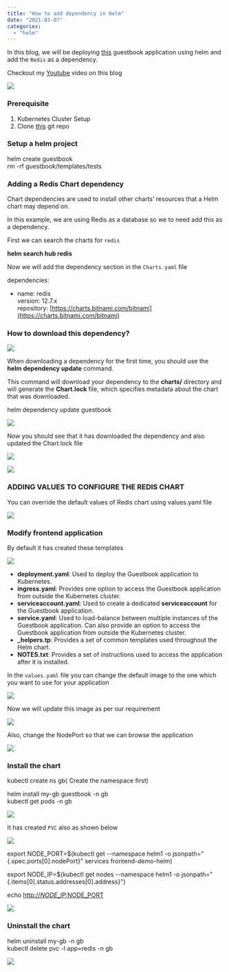 ```yaml
---
title: "How to add dependency in Helm"
date: "2021-03-07"
categories: 
  - "helm"
---
```


In this blog, we will be deploying [this](https://kubernetes.io/docs/tutorials/stateless-application/guestbook/) guestbook application using helm and add the `Redis` as a dependency.

Checkout my [Youtube](https://youtu.be/6HrigAR0m5Q) video on this blog

![](https://cdn-images-1.medium.com/max/1600/1*pHAMUkjw6N_1-8PUzRPZyw.png)

### **Prerequisite**

1. Kubernetes Cluster Setup
2. Clone [this](https://github.com/devops4solutions/guestbook) git repo

### **Setup a helm project**

helm create guestbook  
rm -rf guestbook/templates/tests

### **Adding a Redis Chart dependency**

Chart dependencies are used to install other charts’ resources that a Helm chart may depend on. 

In this example, we are using Redis as a database so we to need add this as a dependency.

First we can search the charts for `redis`

**helm search hub redis**

Now we will add the dependency section in the `Charts.yaml` file

dependencies:  
  - name: redis  
    version: 12.7.x  
    repository: [https://charts.bitnami.com/bitnami](https://charts.bitnami.com/bitnami)

### **How to download this dependency?**

![](https://cdn-images-1.medium.com/max/1600/1*QWiJqpEoVuK8piDdn6rT_A.png)

When downloading a dependency for the first time, you should use the **helm dependency update** command. 

This command will download your dependency to the **charts/** directory and will generate the **Chart.lock** file, which specifies metadata about the chart that was downloaded.

helm dependency update guestbook

![](https://cdn-images-1.medium.com/max/1600/1*446lgblszhzNU7uVcnYOsg.png)

Now you should see that it has downloaded the dependency and also updated the Chart.lock file

![](https://cdn-images-1.medium.com/max/1600/1*zNawgUX-GBiDsbkWygJvLQ.png)

![](https://cdn-images-1.medium.com/max/1600/1*A61ZujBZBfBLaFPF-HNxrw.png)

### **ADDING VALUES TO CONFIGURE THE REDIS CHART**

You can override the default values of Redis chart using values.yaml file

![](https://cdn-images-1.medium.com/max/1600/1*RHZjpCyYy9vDkgSaY9hSWQ.png)

### **Modify frontend application** 

By default it has created these templates

![](https://cdn-images-1.medium.com/max/1600/1*4i5sszc19R1r2ke-zRi9Nw.png)

- **deployment.yaml**: Used to deploy the Guestbook application to Kubernetes.
- **ingress.yaml**: Provides one option to access the Guestbook application from outside the Kubernetes cluster.
- **serviceaccount.yaml**: Used to create a dedicated **serviceaccount** for the Guestbook application.
- **service.yaml**: Used to load-balance between multiple instances of the Guestbook application. Can also provide an option to access the Guestbook application from outside the Kubernetes cluster.
- **\_helpers.tp**: Provides a set of common templates used throughout the Helm chart.
- **NOTES.txt**: Provides a set of instructions used to access the application after it is installed.

In the `values.yaml` file you can change the default image to the one which you want to use for your application

![](https://cdn-images-1.medium.com/max/1600/1*N1Uas1k987bMZkgMriX0DA.png)

Now we will update this image as per our requirement

![](https://cdn-images-1.medium.com/max/1600/1*Y4EUDiYjG0cn8CycXcmhFw.png)

Also, change the NodePort so that we can browse the application

![](https://cdn-images-1.medium.com/max/1600/1*IHithVUjlFnNO3phPR-Lyg.png)

### **Install the chart**

kubectl create ns gb( Create the namespace first)

helm install my-gb guestbook -n gb  
kubectl get pods -n gb

![](https://cdn-images-1.medium.com/max/1600/1*Xe2t4zrFzFG2U6hwrF4aiA.png)

It has created `PVC` also as shown below

![](https://cdn-images-1.medium.com/max/1600/1*19B5UiIOcShpk4o0QPqCQA.png)

export NODE\_PORT=$(kubectl get --namespace helm1 -o jsonpath="{.spec.ports\[0\].nodePort}" services frontend-demo-helm)

export NODE\_IP=$(kubectl get nodes --namespace helm1 -o jsonpath="{.items\[0\].status.addresses\[0\].address}")

echo [http://$NODE\_IP:$NODE\_PORT](http://$NODE_IP:$NODE_PORT)

![](https://cdn-images-1.medium.com/max/1600/1*Xm-c0X2w9hSJseVN4iRYTA.png)

### **Uninstall the chart**

helm uninstall my-gb -n gb  
kubectl delete pvc -l app=redis -n gb

![](https://cdn-images-1.medium.com/max/1600/1*cz62rufZHcnO-_-TawCIUw.png)
